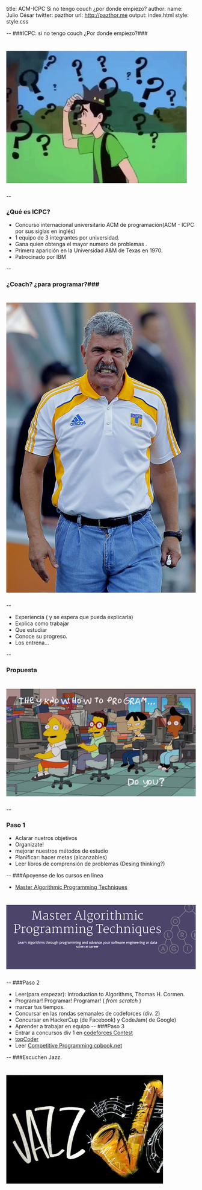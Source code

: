 title: ACM-ICPC Si no tengo couch ¿por donde empiezo?
author:
  name: Julio César
  twitter: pazthor
  url: http://pazthor.me
output: index.html
style: style.css

--
###ICPC: si no tengo couch ¿Por donde empiezo?###
# ![Imagen](img/giphyconfused.gif)

--
### ¿Qué es ICPC?
- Concurso internacional universitario ACM  de programación(ACM - ICPC por sus siglas en inglés)
- 1 equipo de 3 integrantes  por universidad.
- Gana quien obtenga el mayor numero de problemas .
- Primera aparición en la Universidad A&M de Texas en 1970.
- Patrocinado por IBM

--
### ¿Coach? ¿para programar?###
# ![tuca coach](img/tuca-coach.jpg)
--
- Experiencia ( y se espera que pueda explicarla)
- Explica como trabajar
- Que estudiar
- Conoce su progreso.
- Los entrena...

--
### Propuesta
# ![img](img/acm-nerds.jpg)

--
### Paso 1
- Aclarar nuetros objetivos
- Organizate!
- mejorar nuestros métodos de estudio
- Planificar: hacer metas (alcanzables)
- Leer libros de comprensión de problemas (Desing thinking?)

--
###Apoyense de los cursos en linea
- [Master Algorithmic Programming Techniques](https://www.coursera.org/specializations/data-structures-algorithms)

# ![cour](img/coursera.png)

--
###Paso 2
- Leer(para empezar): Introduction to Algorithms, Thomas H. Cormen.
- Programar! Programar! Programar! ( _from scratch_ )
- marcar tus tiempos.
- Concursar en las rondas semanales de codeforces (div. 2)
- Concursar en HackerCup (de Facebook) y CodeJam( de Google)
- Aprender a trabajar en equipo
--
###Paso 3
- Entrar a concursos div 1 en [codeforces Contest](http://codeforces.com/contests)
- [topCoder](https://www.topcoder.com)
- Leer [Competitive Programming cpbook.net](http://cpbook.net/#downloads)

--
###Escuchen Jazz.
# ![image](img/jazz.jpg)
